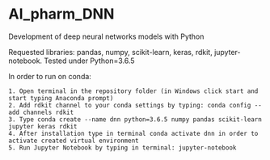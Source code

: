# AI_pharm_DNN

Development of deep neural networks models with Python

Requested libraries: pandas, numpy, scikit-learn, keras, rdkit, jupyter-notebook. Tested under Python=3.6.5

In order to run on conda:

    1. Open terminal in the repository folder (in Windows click start and start typing Anaconda prompt)
    2. Add rdkit channel to your conda settings by typing: conda config --add channels rdkit
    3. Type conda create --name dnn python=3.6.5 numpy pandas scikit-learn jupyter keras rdkit
    4. After installation type in terminal conda activate dnn in order to activate created virtual environment
    5. Run Jupyter Notebook by typing in terminal: jupyter-notebook

